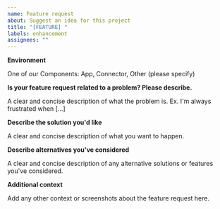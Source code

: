 ```yaml
---
name: Feature request
about: Suggest an idea for this project
title: "[FEATURE] "
labels: enhancement
assignees: ""
---
```


**Environment**

One of our Components: App, Connector, Other (please specify)

**Is your feature request related to a problem? Please describe.**

A clear and concise description of what the problem is. Ex. I'm always frustrated when [...]

**Describe the solution you'd like**

A clear and concise description of what you want to happen.

**Describe alternatives you've considered**

A clear and concise description of any alternative solutions or features you've considered.

**Additional context**

Add any other context or screenshots about the feature request here.
